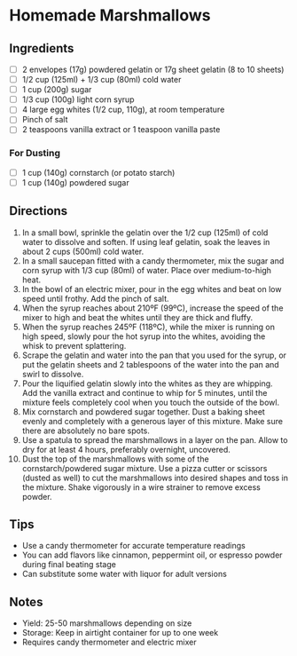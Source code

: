 # Homemade Marshmallows

## Ingredients
- [ ] 2 envelopes (17g) powdered gelatin or 17g sheet gelatin (8 to 10 sheets)
- [ ] 1/2 cup (125ml) + 1/3 cup (80ml) cold water
- [ ] 1 cup (200g) sugar
- [ ] 1/3 cup (100g) light corn syrup
- [ ] 4 large egg whites (1/2 cup, 110g), at room temperature
- [ ] Pinch of salt
- [ ] 2 teaspoons vanilla extract or 1 teaspoon vanilla paste

### For Dusting
- [ ] 1 cup (140g) cornstarch (or potato starch)
- [ ] 1 cup (140g) powdered sugar

## Directions
1. In a small bowl, sprinkle the gelatin over the 1/2 cup (125ml) of cold water to dissolve and soften. If using leaf gelatin, soak the leaves in about 2 cups (500ml) cold water.
2. In a small saucepan fitted with a candy thermometer, mix the sugar and corn syrup with 1/3 cup (80ml) of water. Place over medium-to-high heat.
3. In the bowl of an electric mixer, pour in the egg whites and beat on low speed until frothy. Add the pinch of salt.
4. When the syrup reaches about 210ºF (99ºC), increase the speed of the mixer to high and beat the whites until they are thick and fluffy.
5. When the syrup reaches 245ºF (118ºC), while the mixer is running on high speed, slowly pour the hot syrup into the whites, avoiding the whisk to prevent splattering.
6. Scrape the gelatin and water into the pan that you used for the syrup, or put the gelatin sheets and 2 tablespoons of the water into the pan and swirl to dissolve.
7. Pour the liquified gelatin slowly into the whites as they are whipping. Add the vanilla extract and continue to whip for 5 minutes, until the mixture feels completely cool when you touch the outside of the bowl.
8. Mix cornstarch and powdered sugar together. Dust a baking sheet evenly and completely with a generous layer of this mixture. Make sure there are absolutely no bare spots.
9. Use a spatula to spread the marshmallows in a layer on the pan. Allow to dry for at least 4 hours, preferably overnight, uncovered.
10. Dust the top of the marshmallows with some of the cornstarch/powdered sugar mixture. Use a pizza cutter or scissors (dusted as well) to cut the marshmallows into desired shapes and toss in the mixture. Shake vigorously in a wire strainer to remove excess powder.

## Tips
- Use a candy thermometer for accurate temperature readings
- You can add flavors like cinnamon, peppermint oil, or espresso powder during final beating stage
- Can substitute some water with liquor for adult versions

## Notes
- Yield: 25-50 marshmallows depending on size
- Storage: Keep in airtight container for up to one week
- Requires candy thermometer and electric mixer
